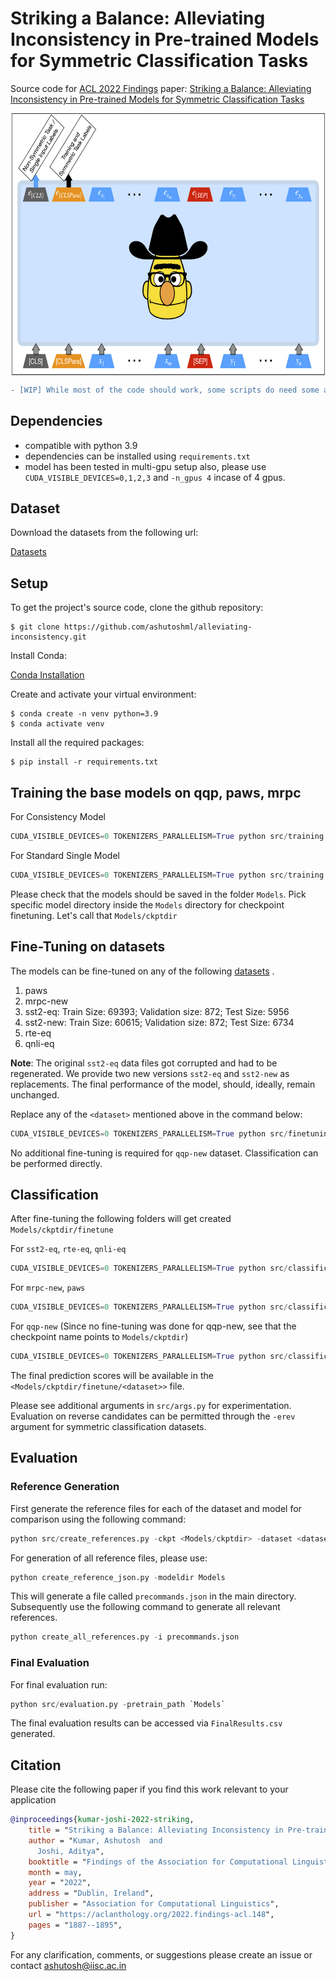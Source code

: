 # Striking a Balance: Alleviating Inconsistency in Pre-trained Models for Symmetric Classification Tasks

Source code for [ACL 2022 Findings](https://www.2022.aclweb.org/) paper: [Striking a Balance: Alleviating Inconsistency in Pre-trained Models for Symmetric Classification Tasks](https://aclanthology.org/2022.findings-acl.148.pdf)

<p align="center">
  <img align="center" src="https://github.com/ashutoshml/alleviating-inconsistency/blob/master/images/consistentbert.png" alt="Image" height="420" >
</p>

```diff
- [WIP] While most of the code should work, some scripts do need some amount of cleaning. Tentative date for fully-functional code: July 31, 2022.
```
## Dependencies

- compatible with python 3.9
- dependencies can be installed using `requirements.txt`
- model has been tested in multi-gpu setup also, please use `CUDA_VISIBLE_DEVICES=0,1,2,3` and `-n_gpus 4` incase of 4 gpus.

## Dataset

Download the datasets from the following url:

[Datasets](https://indianinstituteofscience-my.sharepoint.com/:f:/g/personal/ashutosh_iisc_ac_in/EoOzEpz5gARBlJDPSs4RVnIBNAghWwPU0FG4cKYGzTpo9g?e=pzeqWx)

## Setup

To get the project's source code, clone the github repository:

```shell
$ git clone https://github.com/ashutoshml/alleviating-inconsistency.git
```

Install Conda: 

[Conda Installation](https://docs.conda.io/projects/conda/en/latest/user-guide/install/index.html)

Create and activate your virtual environment:

```shell
$ conda create -n venv python=3.9
$ conda activate venv
```

Install all the required packages:

```shell
$ pip install -r requirements.txt
```

## Training the base models on qqp, paws, mrpc

For Consistency Model

```python
CUDA_VISIBLE_DEVICES=0 TOKENIZERS_PARALLELISM=True python src/training.py -dataset qqp-new -add_ds paws mrpc-new -model roberta -model_type dual -lr 2e-5 -additional_cls -div kl -seed 42 -augment_reverse -tbs 12 -n_gpus 1 -s_off -maxe 2
```

For Standard Single Model

```python
CUDA_VISIBLE_DEVICES=0 TOKENIZERS_PARALLELISM=True python src/training.py -dataset qqp-new -add_ds paws mrpc-new -model roberta -model_type single -lr 4e-5 -additional_cls -div kl -seed 42 -augment_reverse -tbs 12 -n_gpus 1 -s_off -maxe 4
```

Please check that the models should be saved in the folder `Models`. Pick specific model directory inside the `Models` directory for checkpoint finetuning. Let's call that `Models/ckptdir`

## Fine-Tuning on datasets

The models can be fine-tuned on any of the following [datasets](#dataset) .
1. paws
2. mrpc-new
3. sst2-eq: Train Size: 69393; Validation size: 872; Test Size: 5956
4. sst2-new: Train Size: 60615; Validation size: 872; Test Size: 6734
5. rte-eq
6. qnli-eq

**Note**: The original `sst2-eq` data files got corrupted and had to be regenerated. We provide two new versions `sst2-eq` and `sst2-new` as replacements. The final performance of the model, should, ideally, remain unchanged.

Replace any of the `<dataset>` mentioned above in the command below:

```python 
CUDA_VISIBLE_DEVICES=0 TOKENIZERS_PARALLELISM=True python src/finetuning.py -ckpt <Models/ckptdir> -lr 2e-5 -dataset <dataset> -tbs 12 -maxe 3 -n_gpus 1
```

No additional fine-tuning is required for `qqp-new` dataset. Classification can be performed directly.

## Classification

After fine-tuning the following folders will get created `Models/ckptdir/finetune`

For `sst2-eq`, `rte-eq`, `qnli-eq`
```python
CUDA_VISIBLE_DEVICES=0 TOKENIZERS_PARALLELISM=True python src/classification.py -dataset <dataset> -ebs 256 -ckpt <Models/ckptdir/finetune> -n_gpus 1
```

For `mrpc-new`, `paws`
```python
CUDA_VISIBLE_DEVICES=0 TOKENIZERS_PARALLELISM=True python src/classification.py -dataset <dataset> -ebs 256 -ckpt <Models/ckptdir/finetune> -econs -n_gpus 1
```

For `qqp-new` (Since no fine-tuning was done for qqp-new, see that the checkpoint name points to `Models/ckptdir`)
```python
CUDA_VISIBLE_DEVICES=0 TOKENIZERS_PARALLELISM=True python src/classification.py -dataset <dataset> -ebs 256 -ckpt <Models/ckptdir> -econs -n_gpus 1
```

The final prediction scores will be available in the `<Models/ckptdir/finetune/<dataset>>` file.

Please see additional arguments in `src/args.py` for experimentation. Evaluation on reverse candidates can be permitted through the `-erev` argument for symmetric classification datasets.

## Evaluation

### Reference Generation

First generate the reference files for each of the dataset and model for comparison using the following command:

```python
python src/create_references.py -ckpt <Models/ckptdir> -dataset <dataset> -ebs 512
```

For generation of all reference files, please use:

```python
python create_reference_json.py -modeldir Models
```
This will generate a file called `precommands.json` in the main directory. Subsequently use the following command to generate all relevant references.

```python
python create_all_references.py -i precommands.json
```

### Final Evaluation 

For final evaluation run:

```python
python src/evaluation.py -pretrain_path `Models`
```

The final evaluation results can be accessed via `FinalResults.csv` generated.

## Citation

Please cite the following paper if you find this work relevant to your application

```bibtex
@inproceedings{kumar-joshi-2022-striking,
    title = "Striking a Balance: Alleviating Inconsistency in Pre-trained Models for Symmetric Classification Tasks",
    author = "Kumar, Ashutosh  and
      Joshi, Aditya",
    booktitle = "Findings of the Association for Computational Linguistics: ACL 2022",
    month = may,
    year = "2022",
    address = "Dublin, Ireland",
    publisher = "Association for Computational Linguistics",
    url = "https://aclanthology.org/2022.findings-acl.148",
    pages = "1887--1895",
}
```

For any clarification, comments, or suggestions please create an issue or contact [ashutosh@iisc.ac.in](http://ashutoshml.github.io)
